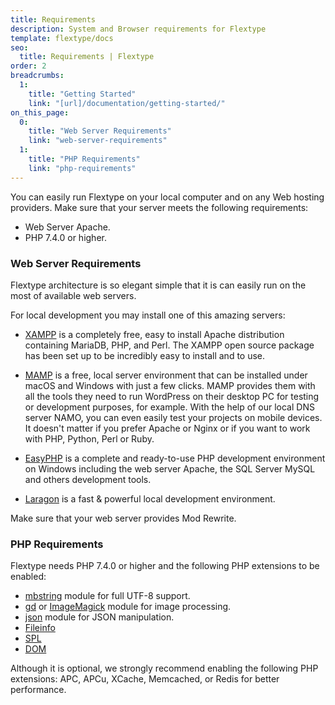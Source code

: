 ```yaml
---
title: Requirements
description: System and Browser requirements for Flextype
template: flextype/docs  
seo:
  title: Requirements | Flextype
order: 2
breadcrumbs:
  1:
    title: "Getting Started"
    link: "[url]/documentation/getting-started/"
on_this_page:
  0:
    title: "Web Server Requirements"
    link: "web-server-requirements"
  1:
    title: "PHP Requirements"
    link: "php-requirements"
---
```


You can easily run Flextype on your local computer and on any Web hosting providers. Make sure that your server meets the following requirements:

* Web Server Apache.
* PHP 7.4.0 or higher.

### <a name="web-server-requirements"></a> Web Server Requirements

Flextype architecture is so elegant simple that it is can easily run on the most of available web servers.

For local development you may install one of this amazing servers:

* [XAMPP](https://www.apachefriends.org/index.html) is a completely free, easy to install Apache distribution containing MariaDB, PHP, and Perl. The XAMPP open source package has been set up to be incredibly easy to install and to use.

* [MAMP](https://www.mamp.info/mamp/mac/) is a free, local server environment that can be installed under macOS and Windows with just a few clicks. MAMP provides them with all the tools they need to run WordPress on their desktop PC for testing or development purposes, for example. With the help of our local DNS server NAMO, you can even easily test your projects on mobile devices. It doesn't matter if you prefer Apache or Nginx or if you want to work with PHP, Python, Perl or Ruby.

* [EasyPHP](https://www.easyphp.org) is a complete and ready-to-use PHP development environment on Windows including the web server Apache, the SQL Server MySQL and others development tools.

* [Laragon](https://laragon.org) is a fast & powerful local development environment.

Make sure that your web server provides Mod Rewrite.

### <a name="php-requirements"></a> PHP Requirements

Flextype needs PHP 7.4.0 or higher and the following PHP extensions to be enabled:

- [mbstring](https://php.net/manual/book.mbstring.php) module for full UTF-8 support.
- [gd](https://php.net/manual/book.image.php) or [ImageMagick](https://php.net/manual/book.imagick.php) module for image processing.
- [json](https://php.net/manual/book.json.php) module for JSON manipulation.
- [Fileinfo](https://www.php.net/manual/book.fileinfo.php)
- [SPL](https://www.php.net/manual/book.spl.php)
- [DOM](https://www.php.net/manual/ru/class.domdocument.php)

Although it is optional, we strongly recommend enabling the following PHP extensions: APC, APCu, XCache, Memcached, or Redis for better performance.
